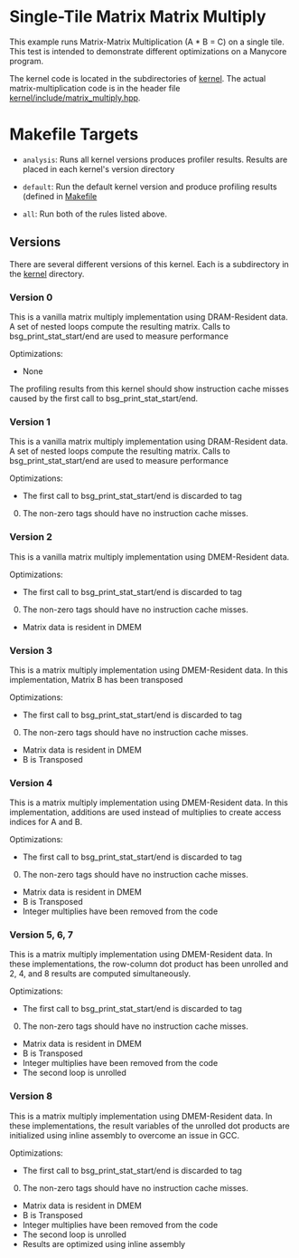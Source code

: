 # Single-Tile Matrix Matrix Multiply

This example runs Matrix-Matrix Multiplication (A * B = C) on a single
tile. This test is intended to demonstrate different optimizations on
a Manycore program.

The kernel code is located in the subdirectories of [kernel](kernel). The actual
matrix-multiplication code is in the header file
[kernel/include/matrix_multiply.hpp](kernel/include/matrix_multiply.hpp). 


# Makefile Targets

- `analysis`: Runs all kernel versions produces profiler results. Results are
  placed in each kernel's version directory

- `default`: Run the default kernel version and produce profiling results
  (defined in [Makefile](Makefile)

- `all`: Run both of the rules listed above.

## Versions

There are several different versions of this kernel. Each is a subdirectory in
the [kernel](kernel) directory.

### Version 0

This is a vanilla matrix multiply implementation using DRAM-Resident data. A set
of nested loops compute the resulting matrix. Calls to bsg_print_stat_start/end
are used to measure performance

Optimizations: 
  - None

The profiling results from this kernel should show instruction cache misses
caused by the first call to bsg_print_stat_start/end.

### Version 1

This is a vanilla matrix multiply implementation using DRAM-Resident data. A set
of nested loops compute the resulting matrix. Calls to bsg_print_stat_start/end
are used to measure performance

Optimizations: 
  - The first call to bsg_print_stat_start/end is discarded to tag
0. The non-zero tags should have no instruction cache misses.

### Version 2

This is a vanilla matrix multiply implementation using DMEM-Resident data. 

Optimizations: 
  - The first call to bsg_print_stat_start/end is discarded to tag
0. The non-zero tags should have no instruction cache misses.
  - Matrix data is resident in DMEM

### Version 3

This is a matrix multiply implementation using DMEM-Resident data. In
this implementation, Matrix B has been transposed 

Optimizations: 
  - The first call to bsg_print_stat_start/end is discarded to tag
0. The non-zero tags should have no instruction cache misses.
  - Matrix data is resident in DMEM
  - B is Transposed

### Version 4

This is a matrix multiply implementation using DMEM-Resident data. In this
implementation, additions are used instead of multiplies to create access
indices for A and B.

Optimizations: 
  - The first call to bsg_print_stat_start/end is discarded to tag
0. The non-zero tags should have no instruction cache misses.
  - Matrix data is resident in DMEM
  - B is Transposed
  - Integer multiplies have been removed from the code

### Version 5, 6, 7

This is a matrix multiply implementation using DMEM-Resident data. In these
implementations, the row-column dot product has been unrolled and 2, 4, and 8
results are computed simultaneously.

Optimizations: 
  - The first call to bsg_print_stat_start/end is discarded to tag
0. The non-zero tags should have no instruction cache misses.
  - Matrix data is resident in DMEM
  - B is Transposed
  - Integer multiplies have been removed from the code
  - The second loop is unrolled


### Version 8

This is a matrix multiply implementation using DMEM-Resident data. In these
implementations, the result variables of the unrolled dot products are
initialized using inline assembly to overcome an issue in GCC.

Optimizations: 
  - The first call to bsg_print_stat_start/end is discarded to tag
0. The non-zero tags should have no instruction cache misses.
  - Matrix data is resident in DMEM
  - B is Transposed
  - Integer multiplies have been removed from the code
  - The second loop is unrolled
  - Results are optimized using inline assembly